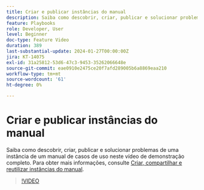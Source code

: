 ```yaml
---
title: Criar e publicar instâncias do manual
description: Saiba como descobrir, criar, publicar e solucionar problemas de uma instância de um manual de casos de uso neste vídeo de demonstração completo.
feature: Playbooks
role: Developer, User
level: Beginner
doc-type: Feature Video
duration: 389
last-substantial-update: 2024-01-27T00:00:00Z
jira: KT-14075
exl-id: 31a25812-53d6-47c3-9453-35262066648e
source-git-commit: eae0910e2475ce20f7afd289005b6a8869eaa210
workflow-type: tm+mt
source-wordcount: '61'
ht-degree: 0%

---
```


# Criar e publicar instâncias do manual

Saiba como descobrir, criar, publicar e solucionar problemas de uma instância de um manual de casos de uso neste vídeo de demonstração completo. Para obter mais informações, consulte [Criar, compartilhar e reutilizar instâncias do manual](https://experienceleague.adobe.com/docs/experience-platform/use-case-playbooks/playbooks/create-share-reuse.html).

>[!VIDEO](https://video.tv.adobe.com/v/3427058/?learn=on)
